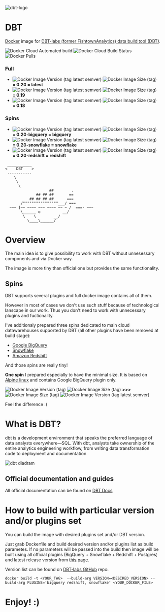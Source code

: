 ![dbt-logo](https://imgur.com/rGpbwpH.png)

# DBT

[Docker](https://www.docker.com/what-docker) image for [DBT-labs (former FishtownAnalytics) data build tool (DBT)](https://www.getdbt.com/product/).

![Docker Cloud Automated build](https://img.shields.io/docker/cloud/automated/xemuliam/dbt) ![Docker Cloud Build Status](https://img.shields.io/docker/cloud/build/xemuliam/dbt) ![Docker Pulls](https://img.shields.io/docker/pulls/xemuliam/dbt)


### Full
- ![Docker Image Version (tag latest semver)](https://img.shields.io/docker/v/xemuliam/dbt/latest?color=red) ![Docker Image Size (tag)](https://img.shields.io/docker/image-size/xemuliam/dbt/latest?color=red)   __= 0.20 = latest__
- ![Docker Image Version (tag latest semver)](https://img.shields.io/docker/v/xemuliam/dbt/0.19?color=red) ![Docker Image Size (tag)](https://img.shields.io/docker/image-size/xemuliam/dbt/0.19?color=red)    __= 0.19__
- ![Docker Image Version (tag latest semver)](https://img.shields.io/docker/v/xemuliam/dbt/0.18?color=red) ![Docker Image Size (tag)](https://img.shields.io/docker/image-size/xemuliam/dbt/0.18?color=red)    __= 0.18__

### Spins
- ![Docker Image Version (tag latest semver)](https://img.shields.io/docker/v/xemuliam/dbt/bigquery?label=BigQuery&color=blue) ![Docker Image Size (tag)](https://img.shields.io/docker/image-size/xemuliam/dbt/bigquery?color=blue)    __= 0.20-bigquery = bigquery__
- ![Docker Image Version (tag latest semver)](https://img.shields.io/docker/v/xemuliam/dbt/snowflake?label=Snowflake&color=lightblue) ![Docker Image Size (tag)](https://img.shields.io/docker/image-size/xemuliam/dbt/snowflake?color=lightblue)   __= 0.20-snowflake = snowflake__
- ![Docker Image Version (tag latest semver)](https://img.shields.io/docker/v/xemuliam/dbt/redshift?label=Redshift&color=orange) ![Docker Image Size (tag)](https://img.shields.io/docker/image-size/xemuliam/dbt/redshift?color=orange)   __= 0.20-redshift = redshift__



```
 ___________
<    DBT    >
 -----------
    \
     \
      \
                    ##        .
              ## ## ##       ==
           ## ## ## ##      ===
       /""""""""""""""""___/ ===
  ~~~ {~~ ~~~~ ~~~ ~~~~ ~~ ~ /  ===- ~~~
       \______ o          __/
        \    \        __/
          \____\______/
```

# Overview
The main idea is to give possibility to work with DBT without unnesessary components and via Docker way.

The image is more tiny than official one but provides the same functionality.

## Spins
DBT supports several plugins and full docker image contains all of them.

However in most of cases we don't use such stuff because of technological lanscape in our work. Thus you don't need to work with unnecessary plugins and fuctionality.

I've additionaly prepared three spins dedicated to main cloud datawarehouses supported by DBT (all other plugins have been removed at build stage):
- [Google BigQuery](https://cloud.google.com/bigquery)
- [Snowflake](https://www.snowflake.com/cloud-data-platform/)
- [Amazon Redshift](https://aws.amazon.com/redshift)


And those spins are really tiny!

__One spin__ I prepared especially to have the minimal size. It is based on [Alpine linux](https://alpinelinux.org) and contains Google BigQuery plugin only.

![Docker Image Version (tag)](https://img.shields.io/docker/v/fishtownanalytics/dbt/0.19.2?color=orange&label=Official%20DBT%20image) ![Docker Image Size (tag)](https://img.shields.io/docker/image-size/fishtownanalytics/dbt/0.19.2?color=red&label=%20) __>>>__ ![Docker Image Size (tag)](https://img.shields.io/docker/image-size/xemuliam/dbt/bigquery-alpine?color=green&label=%20) ![Docker Image Version (tag latest semver)](https://img.shields.io/docker/v/xemuliam/dbt/bigquery-alpine?label=My%20Alpine-based%20image%20for%20BigQuery&color=blue)

Feel the difference :)

# What is DBT?

dbt is a development environment that speaks the preferred language of data analysts everywhere—SQL. With dbt, analysts take ownership of the entire analytics engineering workflow, from writing data transformation code to deployment and documentation.

![dbt diadram](https://d33wubrfki0l68.cloudfront.net/18774f02c29380c2ca7ed0a6fe06e55f275bf745/a5007/ui/img/svg/product.svg)

## Official documentation and guides

All official documentation can be found on [DBT Docs](https://docs.getdbt.com/)

# How to build with particular version and/or plugins set

You can build the image with desired plugins set and/or DBT version.

Just grab Dockerfile and build desired version and/or plugins list as build parametes.
If no parameters will be passed into the build then image will be built using all official plugins (BigQuery + Snowflake + Redshift + Postgres) and latest release version from [this page](https://github.com/dbt-labs/dbt/releases).

Version list can be found on [DBT-labs GitHub](https://github.com/dbt-labs/dbt/tags) repo.

`docker build -t <YOUR_TAG>  --build-arg VERSION=<DESIRED_VERSION> --build-arg PLUGINS='bigquery redshift, snowflake' <YOUR_DOCKER_FILE>`

# Enjoy! :)
